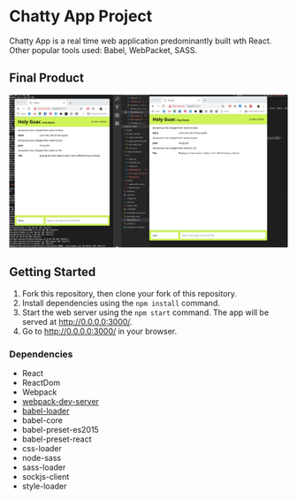 Chatty App Project
=====================

Chatty App is a real time web application predominantly built wth React. Other popular tools used: Babel, WebPacket, SASS.

## Final Product
!["Chatty home page"](https://github.com/rachwongrw/chatty-app/blob/master/Chatty%20home%20page.png)

## Getting Started 

1. Fork this repository, then clone your fork of this repository.
2. Install dependencies using the `npm install` command.
3. Start the web server using the `npm start` command. The app will be served at <http://0.0.0.0:3000/>.
4. Go to <http://0.0.0.0:3000/> in your browser.


### Dependencies

* React
* ReactDom
* Webpack
* [webpack-dev-server](https://github.com/webpack/webpack-dev-server)
* [babel-loader](https://github.com/babel/babel-loader)
* babel-core
* babel-preset-es2015
* babel-preset-react
* css-loader
* node-sass
* sass-loader
* sockjs-client
* style-loader
